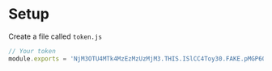 # Setup
Create a file called `token.js`
```js
// Your token
module.exports = 'NjM3OTU4MTk4MzEzMzUzMjM3.THIS.ISlCC4Toy30.FAKE.pMGP60kbqlJU';
```